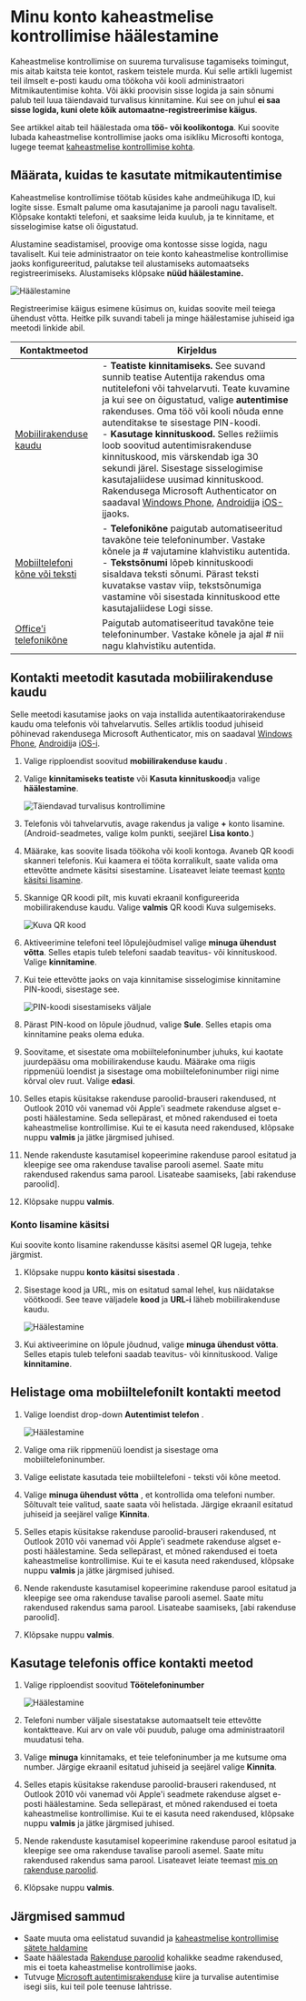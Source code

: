 <properties
    pageTitle="Kaheastmelise kontrollimise oma töökoha või kooli konto häälestamine"
    description="Kui teie ettevõte konfigureerib Azure'i Mitmikautentimise, palutakse teil kaheastmelise kontrollimise kasutajaks. Saate teada, kuidas saate selle häälestada. "
    services="multi-factor-authentication"
    keywords="Kuidas kasutada kataloogi azure active directory pilves, active directory õpetus"
    documentationCenter=""
    authors="kgremban"
    manager="femila"
    editor="pblachar"/>

<tags
    ms.service="multi-factor-authentication"
    ms.workload="identity"
    ms.tgt_pltfrm="na"
    ms.devlang="na"
    ms.topic="article"
    ms.date="10/10/2016"
    ms.author="kgremban"/>

# <a name="set-up-my-account-for-two-step-verification"></a>Minu konto kaheastmelise kontrollimise häälestamine

Kaheastmelise kontrollimise on suurema turvalisuse tagamiseks toimingut, mis aitab kaitsta teie kontot, raskem teistele murda. Kui selle artikli lugemist teil ilmselt e-posti kaudu oma töökoha või kooli administraatori Mitmikautentimise kohta. Või äkki proovisin sisse logida ja sain sõnumi palub teil luua täiendavaid turvalisus kinnitamine. Kui see on juhul **ei saa sisse logida, kuni olete kõik automaatne-registreerimise käigus**.

See artikkel aitab teil häälestada oma **töö- või koolikontoga**. Kui soovite lubada kaheastmelise kontrollimise jaoks oma isikliku Microsofti kontoga, lugege teemat [kaheastmelise kontrollimise kohta](https://support.microsoft.com/help/12408/microsoft-account-about-two-step-verification).

## <a name="determine-how-you-will-use-multi-factor-authentication"></a>Määrata, kuidas te kasutate mitmikautentimise

Kaheastmelise kontrollimise töötab küsides kahe andmeühikuga ID, kui logite sisse. Esmalt palume oma kasutajanime ja parooli nagu tavaliselt. Klõpsake kontakti telefoni, et saaksime leida kuulub, ja te kinnitame, et sisselogimise katse oli õigustatud.  

Alustamine seadistamisel, proovige oma kontosse sisse logida, nagu tavaliselt. Kui teie administraator on teie konto kaheastmelise kontrollimise jaoks konfigureeritud, palutakse teil alustamiseks automaatseks registreerimiseks. Alustamiseks klõpsake **nüüd häälestamine.**

![Häälestamine](./media/multi-factor-authentication-end-user-first-time/first.png)

Registreerimise käigus esimene küsimus on, kuidas soovite meil teiega ühendust võtta. Heitke pilk suvandi tabeli ja minge häälestamise juhiseid iga meetodi linkide abil.

| Kontaktmeetod | Kirjeldus |
| --- | --- |
[Mobiilirakenduse kaudu](#use-a-mobile-app-as-the-contact-method) | - **Teatiste kinnitamiseks.** See suvand sunnib teatise Autentija rakendus oma nutitelefoni või tahvelarvuti. Teate kuvamine ja kui see on õigustatud, valige **autentimise** rakenduses. Oma töö või kooli nõuda enne autenditakse te sisestage PIN-koodi.<br>- **Kasutage kinnituskood.** Selles režiimis loob soovitud autentimisrakenduse kinnituskood, mis värskendab iga 30 sekundi järel. Sisestage sisselogimise kasutajaliidese uusimad kinnituskood.<br>Rakendusega Microsoft Authenticator on saadaval [Windows Phone](http://go.microsoft.com/fwlink/?Linkid=825071), [Androidi](http://go.microsoft.com/fwlink/?Linkid=825072)ja [iOS-i](http://go.microsoft.com/fwlink/?Linkid=825073)jaoks. |
[Mobiiltelefoni kõne või teksti](#use-your-mobile-phone-as-the-contact-method) | - **Telefonikõne** paigutab automatiseeritud tavakõne teie telefoninumber. Vastake kõnele ja # vajutamine klahvistiku autentida.<br>- **Tekstsõnumi** lõpeb kinnituskoodi sisaldava teksti sõnumi. Pärast teksti kuvatakse vastav viip, tekstsõnumiga vastamine või sisestada kinnituskood ette kasutajaliidese Logi sisse. |  
[Office'i telefonikõne](#use-your-office-phone-as-the-contact-method) | Paigutab automatiseeritud tavakõne teie telefoninumber. Vastake kõnele ja ajal # nii nagu klahvistiku autentida. |

## <a name="use-a-mobile-app-as-the-contact-method"></a>Kontakti meetodit kasutada mobiilirakenduse kaudu

Selle meetodi kasutamise jaoks on vaja installida autentikaatorirakenduse kaudu oma telefonis või tahvelarvutis. Selles artiklis toodud juhiseid põhinevad rakendusega Microsoft Authenticator, mis on saadaval [Windows Phone](http://go.microsoft.com/fwlink/?Linkid=825071), [Androidi](http://go.microsoft.com/fwlink/?Linkid=825072)ja [iOS-i](http://go.microsoft.com/fwlink/?Linkid=825073).

1. Valige ripploendist soovitud **mobiilirakenduse kaudu** .
2. Valige **kinnitamiseks teatiste** või **Kasuta kinnituskood**ja valige **häälestamine**.

    ![Täiendavad turvalisus kontrollimine](./media/multi-factor-authentication-end-user-first-time-mobile-app/mobileapp.png)

3. Telefonis või tahvelarvutis, avage rakendus ja valige **+** konto lisamine. (Android-seadmetes, valige kolm punkti, seejärel **Lisa konto**.)
4. Määrake, kas soovite lisada töökoha või kooli kontoga. Avaneb QR koodi skanneri telefonis. Kui kaamera ei tööta korralikult, saate valida oma ettevõtte andmete käsitsi sisestamine. Lisateavet leiate teemast [konto käsitsi lisamine](#add-an-account-manually).  
5. Skannige QR koodi pilt, mis kuvati ekraanil konfigureerida mobiilirakenduse kaudu.  Valige **valmis** QR koodi Kuva sulgemiseks.  

    ![Kuva QR kood](./media/multi-factor-authentication-end-user-first-time-mobile-app/scan2.png)

6. Aktiveerimine telefoni teel lõpulejõudmisel valige **minuga ühendust võtta**.  Selles etapis tuleb telefoni saadab teavitus- või kinnituskood. Valige **kinnitamine**.  
7. Kui teie ettevõtte jaoks on vaja kinnitamise sisselogimise kinnitamine PIN-koodi, sisestage see.

    ![PIN-koodi sisestamiseks väljale](./media/multi-factor-authentication-end-user-first-time-mobile-app/scan3.png)

8. Pärast PIN-kood on lõpule jõudnud, valige **Sule**. Selles etapis oma kinnitamine peaks olema eduka.
9. Soovitame, et sisestate oma mobiiltelefoninumber juhuks, kui kaotate juurdepääsu oma mobiilirakenduse kaudu. Määrake oma riigis rippmenüü loendist ja sisestage oma mobiiltelefoninumber riigi nime kõrval olev ruut. Valige **edasi**.
10. Selles etapis küsitakse rakenduse paroolid-brauseri rakendused, nt Outlook 2010 või vanemad või Apple'i seadmete rakenduse algset e-posti häälestamine. Seda sellepärast, et mõned rakendused ei toeta kaheastmelise kontrollimise. Kui te ei kasuta need rakendused, klõpsake nuppu **valmis** ja jätke järgmised juhised.
11. Nende rakenduste kasutamisel kopeerimine rakenduse parool esitatud ja kleepige see oma rakenduse tavalise parooli asemel. Saate mitu rakendused rakendus sama parool. Lisateabe saamiseks, [abi rakenduse paroolid].
12. Klõpsake nuppu **valmis**.


### <a name="add-an-account-manually"></a>Konto lisamine käsitsi
Kui soovite konto lisamine rakendusse käsitsi asemel QR lugeja, tehke järgmist.

1. Klõpsake nuppu **konto käsitsi sisestada** .  
2. Sisestage kood ja URL, mis on esitatud samal lehel, kus näidatakse vöötkoodi. See teave väljadele **kood** ja **URL-i** läheb mobiilirakenduse kaudu.

    ![Häälestamine](./media/multi-factor-authentication-end-user-first-time-mobile-app/barcode2.png)

3. Kui aktiveerimine on lõpule jõudnud, valige **minuga ühendust võtta**. Selles etapis tuleb telefoni saadab teavitus- või kinnituskood. Valige **kinnitamine**.

## <a name="use-your-mobile-phone-as-the-contact-method"></a>Helistage oma mobiiltelefonilt kontakti meetod

1. Valige loendist drop-down **Autentimist telefon** .  

    ![Häälestamine](./media/multi-factor-authentication-end-user-first-time-mobile-phone/phone.png)  

2. Valige oma riik rippmenüü loendist ja sisestage oma mobiiltelefoninumber.
3. Valige eelistate kasutada teie mobiiltelefoni - teksti või kõne meetod.
4. Valige **minuga ühendust võtta** , et kontrollida oma telefoni number. Sõltuvalt teie valitud, saate saata või helistada. Järgige ekraanil esitatud juhiseid ja seejärel valige **Kinnita**.
5. Selles etapis küsitakse rakenduse paroolid-brauseri rakendused, nt Outlook 2010 või vanemad või Apple'i seadmete rakenduse algset e-posti häälestamine. Seda sellepärast, et mõned rakendused ei toeta kaheastmelise kontrollimise. Kui te ei kasuta need rakendused, klõpsake nuppu **valmis** ja jätke järgmised juhised.
6. Nende rakenduste kasutamisel kopeerimine rakenduse parool esitatud ja kleepige see oma rakenduse tavalise parooli asemel. Saate mitu rakendused rakendus sama parool. Lisateabe saamiseks, [abi rakenduse paroolid].
7. Klõpsake nuppu **valmis**.

## <a name="use-your-office-phone-as-the-contact-method"></a>Kasutage telefonis office kontakti meetod

1. Valige ripploendist soovitud **Töötelefoninumber**  

    ![Häälestamine](./media/multi-factor-authentication-end-user-first-time-office-phone/office.png)  

2. Telefoni number väljale sisestatakse automaatselt teie ettevõtte kontaktteave. Kui arv on vale või puudub, paluge oma administraatoril muudatusi teha.
4. Valige **minuga** kinnitamaks, et teie telefoninumber ja me kutsume oma number. Järgige ekraanil esitatud juhiseid ja seejärel valige **Kinnita**.
5. Selles etapis küsitakse rakenduse paroolid-brauseri rakendused, nt Outlook 2010 või vanemad või Apple'i seadmete rakenduse algset e-posti häälestamine. Seda sellepärast, et mõned rakendused ei toeta kaheastmelise kontrollimise. Kui te ei kasuta need rakendused, klõpsake nuppu **valmis** ja jätke järgmised juhised.
6. Nende rakenduste kasutamisel kopeerimine rakenduse parool esitatud ja kleepige see oma rakenduse tavalise parooli asemel. Saate mitu rakendused rakendus sama parool. Lisateavet leiate teemast [mis on rakenduse paroolid](multi-factor-authentication-end-user-app-passwords.md).
7. Klõpsake nuppu **valmis**.

## <a name="next-steps"></a>Järgmised sammud

- Saate muuta oma eelistatud suvandid ja [kaheastmelise kontrollimise sätete haldamine](multi-factor-authentication-end-user-manage-settings.md)
- Saate häälestada [Rakenduse paroolid](multi-factor-authentication-end-user-app-passwords.md) kohalikke seadme rakendused, mis ei toeta kaheastmelise kontrollimise jaoks.
- Tutvuge [Microsoft autentimisrakenduse](multi-factor-authentication-microsoft-authenticator.md) kiire ja turvalise autentimise isegi siis, kui teil pole teenuse lahtrisse.
